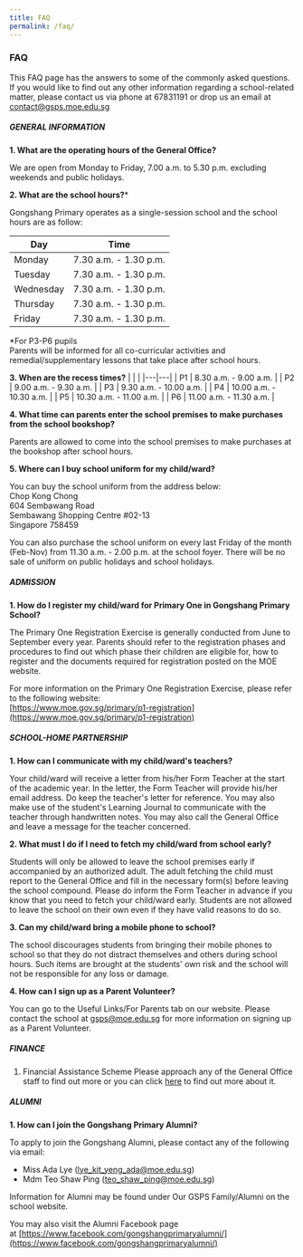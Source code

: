```yaml
---
title: FAQ
permalink: /faq/
---
```

### **FAQ**

This FAQ page has the answers to some of the commonly asked questions. If you would like to find out any other information regarding a school-related matter, please contact us via phone at 67831191 or drop us an email at [contact@gsps.moe.edu.sg](mailto:contact@gsps.moe.edu.sg)

#####  **GENERAL INFORMATION**

**1. What are the operating hours of the General Office?**

We are open from Monday to Friday, 7.00 a.m. to 5.30 p.m. excluding weekends and public holidays.

**2. What are the school hours?*** 

Gongshang Primary operates as a single-session school and the school hours are as follow:

|Day | Time|
|---|---|
| Monday | 7.30 a.m. - 1.30 p.m.  |
|  Tuesday | 7.30 a.m. - 1.30 p.m. |
|  Wednesday | 7.30 a.m. - 1.30 p.m. 
| Thursday | 7.30 a.m. - 1.30 p.m.  |
|  Friday | 7.30 a.m. - 1.30 p.m.  |

*For P3-P6 pupils<br>
Parents will be informed for all co-curricular activities and remedial/supplementary lessons that take place after school hours.

**3. When are the recess times?**
| | |
|---|---|
| P1 | 8.30 a.m. - 9.00 a.m. |
| P2 | 9.00 a.m. - 9.30 a.m. |
| P3  | 9.30 a.m. - 10.00 a.m.  |
| P4  | 10.00 a.m. - 10.30 a.m.  |
| P5  | 10.30 a.m. - 11.00 a.m.  |
| P6  | 11.00 a.m. - 11.30 a.m.  |

**4. What time can parents enter the school premises to make purchases from the school bookshop?**

Parents are allowed to come into the school premises to make purchases at the bookshop after school hours. 

**5. Where can I buy school uniform for my child/ward?**

You can buy the school uniform from the address below:<br>
Chop Kong Chong<br>
604 Sembawang Road<br>
Sembawang Shopping Centre #02-13<br>
Singapore 758459

You can also purchase the school uniform on every last Friday of the month (Feb-Nov) from 11.30 a.m. - 2.00 p.m. at the school foyer. There will be no sale of uniform on public holidays and school holidays.

##### **ADMISSION**

**1. How do I register my child/ward for Primary One in Gongshang Primary School?**

The Primary One Registration Exercise is generally conducted from June to September every year. Parents should refer to the registration phases and procedures to find out which phase their children are eligible for, how to register and the documents required for registration posted on the MOE website.

For more information on the Primary One Registration Exercise, please refer to the following website:  
[https://www.moe.gov.sg/primary/p1-registration](https://www.moe.gov.sg/primary/p1-registration)

##### **SCHOOL-HOME PARTNERSHIP**

**1. How can I communicate with my child/ward's teachers?**

Your child/ward will receive a letter from his/her Form Teacher at the start of the academic year. In the letter, the Form Teacher will provide his/her email address. Do keep the teacher's letter for reference. You may also make use of the student's Learning Journal to communicate with the teacher through handwritten notes. You may also call the General Office and leave a message for the teacher concerned.

**2. What must I do if I need to fetch my child/ward from school early?**

 Students will only be allowed to leave the school premises early if accompanied by an authorized adult. The adult fetching the child must report to the General Office and fill in the necessary form(s) before leaving the school compound. Please do inform the Form Teacher in advance if you know that you need to fetch your child/ward early. Students are not allowed to leave the school on their own even if they have valid reasons to do so.

**3. Can my child/ward bring a mobile phone to school?**

The school discourages students from bringing their mobile phones to school so that they do not distract themselves and others during school hours. Such items are brought at the students' own risk and the school will not be responsible for any loss or damage. 

**4. How can I sign up as a Parent Volunteer?**

You can go to the Useful Links/For Parents tab on our website. Please contact the school at gsps@moe.edu.sg for more information on signing up as a Parent Volunteer.

##### **FINANCE**

1. Financial Assistance Scheme 
Please approach any of the General Office staff to find out more or you can click&nbsp;[here](https://beta.moe.gov.sg/fees-assistance-awards-scholarships/)&nbsp;to find out more about it.

##### **ALUMNI**

**1. How can I join the Gongshang Primary Alumni?**

To apply to join the Gongshang Alumni, please contact any of the following via email:
*   Miss Ada Lye ([lye\_kit\_yeng\_ada@moe.edu.sg](mailto:lye\_kit\_yeng\_ada@moe.edu.sg))
*   Mdm Teo Shaw Ping ([teo\_shaw\_ping@moe.edu.sg](mailto:teo\_shaw\_ping@moe.edu.sg))


Information for Alumni may be found under Our GSPS Family/Alumni on the school website.

You may also visit the Alumni Facebook page at&nbsp;[https://www.facebook.com/gongshangprimaryalumni/](https://www.facebook.com/gongshangprimaryalumni/)